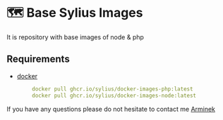 # 🗺️️ Base Sylius Images

It is repository with base images of node & php

## Requirements
- [docker](https://www.docker.com/)

```yaml
        docker pull ghcr.io/sylius/docker-images-php:latest
        docker pull ghcr.io/sylius/docker-images-node:latest
```

If you have any questions please do not hesitate to contact me [Arminek](https://github.com/Arminek)

